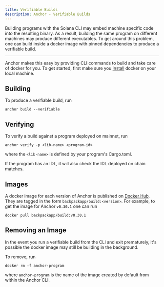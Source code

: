 ```yaml
---
title: Verifiable Builds
description: Anchor - Verifiable Builds
---
```


Building programs with the Solana CLI may embed machine specific
code into the resulting binary. As a result, building the same program
on different machines may produce different executables. To get around this
problem, one can build inside a docker image with pinned dependencies to produce
a verifiable build.

---

Anchor makes this easy by providing CLI commands to build and take care of
docker for you. To get started, first make sure you
[install](https://docs.docker.com/get-docker/) docker on your local machine.

## Building

To produce a verifiable build, run

```shell
anchor build --verifiable
```

## Verifying

To verify a build against a program deployed on mainnet, run

```shell
anchor verify -p <lib-name> <program-id>
```

where the `<lib-name>` is defined by your program's Cargo.toml.

If the program has an IDL, it will also check the IDL deployed on chain matches.

## Images

A docker image for each version of Anchor is published on [Docker Hub](https://hub.docker.com/r/backpackapp/build). They are tagged in the form `backpackapp/build:<version>`. For example, to get the image for Anchor `v0.30.1` one can run

```shell
docker pull backpackapp/build:v0.30.1
```

## Removing an Image

In the event you run a verifiable build from the CLI and exit prematurely,
it's possible the docker image may still be building in the background.

To remove, run

```shell
docker rm -f anchor-program
```

where `anchor-program` is the name of the image created by default from within
the Anchor CLI.
